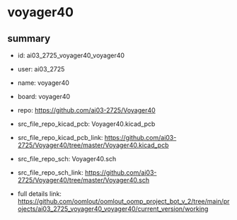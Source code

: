 # voyager40
 
## summary 
* id: ai03_2725_voyager40_voyager40
* user: ai03_2725
* name: voyager40
* board: voyager40
* repo: https://github.com/ai03-2725/Voyager40
* src_file_repo_kicad_pcb: Voyager40.kicad_pcb
* src_file_repo_kicad_pcb_link: https://github.com/ai03-2725/Voyager40/tree/master/Voyager40.kicad_pcb


* src_file_repo_sch: Voyager40.sch
* src_file_repo_sch_link: https://github.com/ai03-2725/Voyager40/tree/master/Voyager40.sch
* full details link: https://github.com/oomlout/oomlout_oomp_project_bot_v_2/tree/main/projects/ai03_2725_voyager40_voyager40/current_version/working  






